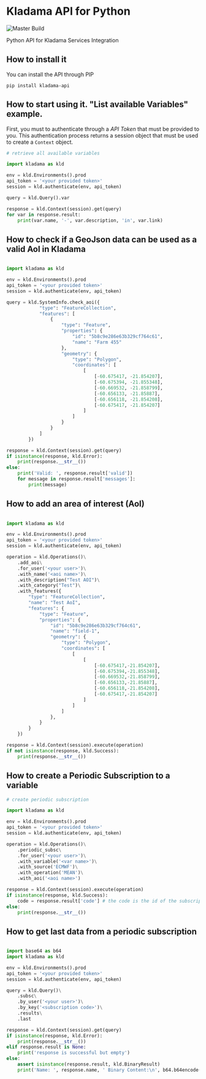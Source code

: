# Kladama API for Python

![Master Build](https://github.com/plexilar/kladama-api-python/workflows/Build/badge.svg?branch=master)

Python API for Kladama Services Integration

## How to install it

You can install the API through PIP

```shell script
pip install kladama-api
```

## How to start using it. "List available Variables" example.

First, you must to authenticate through a <em>API Token</em> that must be provided to you. This authentication process returns a session object that must be used to create a `Context` object.

```python
# retrieve all available variables

import kladama as kld

env = kld.Environments().prod
api_token = '<your provided token>'
session = kld.authenticate(env, api_token)

query = kld.Query().var

response = kld.Context(session).get(query)
for var in response.result:
    print(var.name, '-', var.description, 'in', var.link)
```

## How to check if a GeoJson data can be used as a valid AoI in Kladama

```python

import kladama as kld

env = kld.Environments().prod
api_token = '<your provided token>'
session = kld.authenticate(env, api_token)

query = kld.SystemInfo.check_aoi({
            "type": "FeatureCollection",
            "features": [
                {
                    "type": "Feature",
                    "properties": {
                        "id": "5b8c9e286e63b329cf764c61",
                        "name": "Farm 455"
                    },
                    "geometry": {
                        "type": "Polygon",
                        "coordinates": [
                            [
                                [-60.675417, -21.854207],
                                [-60.675394, -21.855348],
                                [-60.669532, -21.858799],
                                [-60.656133, -21.85887],
                                [-60.656118, -21.854208],
                                [-60.675417, -21.854207]
                            ]
                        ]
                    }
                }
            ]
        })

response = kld.Context(session).get(query)
if isinstance(response, kld.Error):
    print(response.__str__())
else:
    print('Valid: ', response.result['valid'])
    for message in response.result['messages']:
        print(message)
```

## How to add an area of interest (AoI)

```python

import kladama as kld

env = kld.Environments().prod
api_token = '<your provided token>'
session = kld.authenticate(env, api_token)

operation = kld.Operations()\
    .add_aoi\
    .for_user('<your user>')\
    .with_name('<aoi name>')\
    .with_description("Test AOI")\
    .with_category("Test")\
    .with_features({
        "type": "FeatureCollection",
        "name": "Test AoI",
        "features": {
            "type": "Feature",
            "properties": {
                "id": "5b8c9e286e63b329cf764c61",
                "name": "field-1",
                "geometry": {
                    "type": "Polygon",
                    "coordinates": [
                        [
                            [
                                [-60.675417,-21.854207],
                                [-60.675394,-21.855348],
                                [-60.669532,-21.858799],
                                [-60.656133,-21.85887],
                                [-60.656118,-21.854208],
                                [-60.675417,-21.854207]
                            ]
                        ]
                    ]
                },
            }
        }
    })

response = kld.Context(session).execute(operation)
if not isinstance(response, kld.Success):
    print(response.__str__())
```

## How to create a Periodic Subscription to a variable

```python
# create periodic subscription

import kladama as kld

env = kld.Environments().prod
api_token = '<your provided token>'
session = kld.authenticate(env, api_token)

operation = kld.Operations()\
    .periodic_subsc\
    .for_user('<your user>')\
    .with_variable('<var name>')\
    .with_source('ECMWF')\
    .with_operation('MEAN')\
    .with_aoi('<aoi name>')

response = kld.Context(session).execute(operation)
if isinstance(response, kld.Success):
    code = response.result['code'] # the code is the id of the subscription
else:
    print(response.__str__())
```

## How to get last data from a periodic subscription

```python

import base64 as b64
import kladama as kld

env = kld.Environments().prod
api_token = '<your provided token>'
session = kld.authenticate(env, api_token)

query = kld.Query()\
    .subsc\
    .by_user('<your user>')\
    .by_key('<subscription code>')\
    .results\
    .last

response = kld.Context(session).get(query)
if isinstance(response, kld.Error):
    print(response.__str__())
elif response.result is None:
    print('response is successful but empty')
else:
    assert isinstance(response.result, kld.BinaryResult)
    print('Name: ', response.name, ' Binary Content:\n', b64.b64encode(response.content).decode('utf-8'))
```
